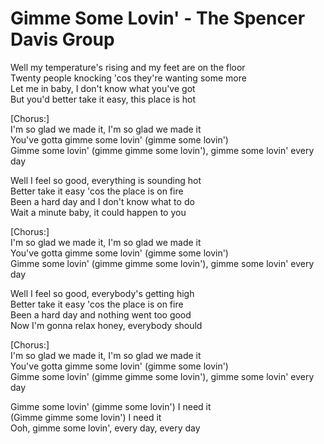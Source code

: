 # Gimme Some Lovin' - The Spencer Davis Group

Well my temperature's rising and my feet are on the floor\
Twenty people knocking 'cos they're wanting some more\
Let me in baby, I don't know what you've got\
But you'd better take it easy, this place is hot

[Chorus:]\
I'm so glad we made it, I'm so glad we made it\
You've gotta gimme some lovin' (gimme some lovin')\
Gimme some lovin' (gimme gimme some lovin'), gimme some lovin' every day

Well I feel so good, everything is sounding hot\
Better take it easy 'cos the place is on fire\
Been a hard day and I don't know what to do\
Wait a minute baby, it could happen to you

[Chorus:]\
I'm so glad we made it, I'm so glad we made it\
You've gotta gimme some lovin' (gimme some lovin')\
Gimme some lovin' (gimme gimme some lovin'), gimme some lovin' every day

Well I feel so good, everybody's getting high\
Better take it easy 'cos the place is on fire\
Been a hard day and nothing went too good\
Now I'm gonna relax honey, everybody should

[Chorus:]\
I'm so glad we made it, I'm so glad we made it\
You've gotta gimme some lovin' (gimme some lovin')\
Gimme some lovin' (gimme gimme some lovin'), gimme some lovin' every day

Gimme some lovin' (gimme some lovin') I need it\
(Gimme gimme some lovin') I need it\
Ooh, gimme some lovin', every day, every day